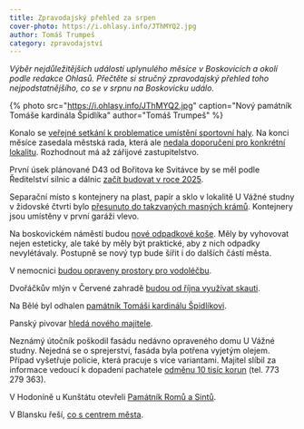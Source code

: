 ```yaml
---
title: Zpravodajský přehled za srpen
cover-photo: https://i.ohlasy.info/JThMYQ2.jpg
author: Tomáš Trumpeš
category: zpravodajství
---
```


*Výběr nejdůležitějších událostí uplynulého měsíce v Boskovicích a okolí podle redakce Ohlasů. Přečtěte si stručný zpravodajský přehled toho nejpodstatnějšího, co se v srpnu na Boskovicku událo.*

{% photo src="https://i.ohlasy.info/JThMYQ2.jpg" caption="Nový památník Tomáše kardinála Špidlíka" author="Tomáš Trumpeš" %}

Konalo se [veřejné setkání k problematice umístění sportovní haly](https://ohlasy.info/clanky/2019/08/diskuse-hala.html). Na konci měsíce zasedala městská rada, která ale [nedala doporučení pro konkrétní lokalitu](https://ohlasy.info/clanky/2019/08/rada-nerozhodla.html). Rozhodnout má až zářijové zastupitelstvo.

První úsek plánované D43 od Bořitova ke Svitávce by se měl podle Ředitelství silnic a dálnic [začít budovat v roce 2025](https://blanensky.denik.cz/zpravy_region/zname-trasu-mame-penize-stavba-prvni-casti-d43-zacne-2025-vyhlasuje-rsd-20190801.html).

Separační místo s kontejnery na plast, papír a sklo v lokalitě U Vážné studny v židovské čtvrti bylo [přesunuto do takzvaných masných krámů](https://ohlasy.info/clanky/2019/08/z-radnice.html). Kontejnery jsou umístěny v první garáži vlevo.

Na boskovickém náměstí budou [nové odpadkové koše](https://ohlasy.info/clanky/2019/08/z-radnice.html). Měly by vyhovovat nejen esteticky, ale také by měly být praktické, aby z nich odpadky nevylétávaly. Postupně se nový typ bude šířit i do dalších částí města.

V nemocnici [budou opraveny prostory pro vodoléčbu](https://ohlasy.info/clanky/2019/08/z-radnice.html).

Dvořáčkův mlýn v Červené zahradě [budou od října využívat skauti](https://ohlasy.info/clanky/2019/08/z-radnice.html).

Na Bělé byl odhalen [památník Tomáši kardinálu Špidlíkovi](https://ohlasy.info/clanky/2019/08/kardinal-spidlik.html).

Panský pivovar [hledá nového majitele](https://ohlasy.info/clanky/2019/08/prodej-pivovaru.html). 

Neznámý útočník poškodil fasádu nedávno opraveného domu U Vážné studny. Nejedná se o sprejerství, fasáda byla potřena vyjetým olejem. Případ vyšetřuje policie, která pracuje s více variantami. Majitel slíbil za informace vedoucí k dopadení pachatele [odměnu 10 tisíc korun](https://www.facebook.com/photo.php?fbid=2561032840595941&set=a.395899963775917&type=3) (tel. 773 279 363).

V Hodoníně u Kunštátu otevřeli [Památník Romů a Sintů](https://blanensky.denik.cz/zpravy_region/otevreli-pamatnik-holokaustu-romu-bez-expozic-ale-s-vystavami-20190821.html).

V Blansku řeší, [co s centrem města](https://blanensky.denik.cz/zpravy_region/centrum-blanska-na-prodej-zajem-maji-tri-developeri-20190823.html).
